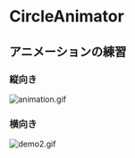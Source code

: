 # CircleAnimator

## アニメーションの練習

### 縦向き

![animation.gif](https://qiita-image-store.s3.amazonaws.com/0/300444/67a4f43b-1564-38db-cdaa-3938b7f4af3c.gif)


### 横向き
![demo2.gif](https://media.giphy.com/media/JppnKNZTtu9u3VVGuU/giphy.gif)
